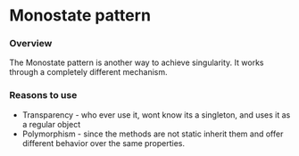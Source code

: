 Monostate pattern
=================

### Overview
The Monostate pattern is another way to achieve singularity. It works through a completely different mechanism.

### Reasons to use
 - Transparency - who ever use it, wont know its a singleton, and uses it as a regular object
 - Polymorphism - since the methods are not static inherit them and offer different behavior over the same properties.


 